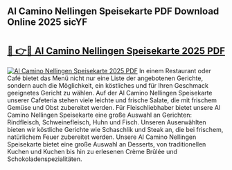 ## Al Camino Nellingen Speisekarte PDF Download Online 2025 sicYF

# <h2><a href="http://gccivf.nevu.top/?p=Al+Camino+Nellingen+Speisekarte">🔗 👉🔴 Al Camino Nellingen Speisekarte 2025 PDF</a></h2>

[![Al Camino Nellingen Speisekarte 2025 PDF](https://i.imgur.com/dBaPXMq.png)](http://gccivf.nevu.top/?p=Al+Camino+Nellingen+Speisekarte)
In einem Restaurant oder Café bietet das Menü nicht nur eine Liste der angebotenen Gerichte, sondern auch die Möglichkeit, ein köstliches und für Ihren Geschmack geeignetes Gericht zu wählen. Auf der Al Camino Nellingen Speisekarte unserer Cafeteria stehen viele leichte und frische Salate, die mit frischem Gemüse und Obst zubereitet werden. Für Fleischliebhaber bietet unsere Al Camino Nellingen Speisekarte eine große Auswahl an Gerichten: Rindfleisch, Schweinefleisch, Huhn und Fisch. Unseren Auserwählten bieten wir köstliche Gerichte wie Schaschlik und Steak an, die bei frischem, natürlichem Feuer zubereitet werden. Unsere Al Camino Nellingen Speisekarte bietet eine große Auswahl an Desserts, von traditionellen Kuchen und Kuchen bis hin zu erlesenen Crème Brûlée und Schokoladenspezialitäten.

